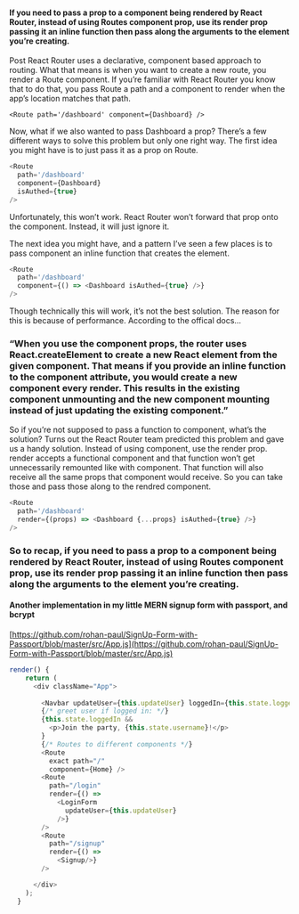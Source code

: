 #### If you need to pass a prop to a component being rendered by React Router, instead of using Routes component prop, use its render prop passing it an inline function then pass along the arguments to the element you’re creating.

Post
React Router uses a declarative, component based approach to routing. What that means is when you want to create a new route, you render a Route component. If you’re familiar with React Router you know that to do that, you pass Route a path and a component to render when the app’s location matches that path.

``<Route path='/dashboard' component={Dashboard} />``

Now, what if we also wanted to pass Dashboard a prop? There’s a few different ways to solve this problem but only one right way. The first idea you might have is to just pass it as a prop on Route.

```js
<Route
  path='/dashboard'
  component={Dashboard}
  isAuthed={true}
/>
```
Unfortunately, this won’t work. React Router won’t forward that prop onto the component. Instead, it will just ignore it.

The next idea you might have, and a pattern I’ve seen a few places is to pass component an inline function that creates the element.

```js
<Route
  path='/dashboard'
  component={() => <Dashboard isAuthed={true} />}
/>
```
Though technically this will work, it’s not the best solution. The reason for this is because of performance. According to the offical docs…

### “When you use the component props, the router uses React.createElement to create a new React element from the given component. That means if you provide an inline function to the component attribute, you would create a new component every render. This results in the existing component unmounting and the new component mounting instead of just updating the existing component.”

So if you’re not supposed to pass a function to component, what’s the solution? Turns out the React Router team predicted this problem and gave us a handy solution. Instead of using component, use the render prop. render accepts a functional component and that function won’t get unnecessarily remounted like with component. That function will also receive all the same props that component would receive. So you can take those and pass those along to the rendred component.

```js
<Route
  path='/dashboard'
  render={(props) => <Dashboard {...props} isAuthed={true} />}
/>
```
### So to recap, if you need to pass a prop to a component being rendered by React Router, instead of using Routes component prop, use its render prop passing it an inline function then pass along the arguments to the element you’re creating.

#### Another implementation in my little MERN signup form with passport, and bcrypt

[https://github.com/rohan-paul/SignUp-Form-with-Passport/blob/master/src/App.js](https://github.com/rohan-paul/SignUp-Form-with-Passport/blob/master/src/App.js)

```js
render() {
    return (
      <div className="App">
   
        <Navbar updateUser={this.updateUser} loggedIn={this.state.loggedIn} />
        {/* greet user if logged in: */}
        {this.state.loggedIn &&
          <p>Join the party, {this.state.username}!</p>
        }
        {/* Routes to different components */}
        <Route
          exact path="/"
          component={Home} />
        <Route
          path="/login"
          render={() =>
            <LoginForm
              updateUser={this.updateUser}
            />}
        />
        <Route
          path="/signup"
          render={() =>
            <Signup/>}
        />

      </div>
    );
  }
  ```